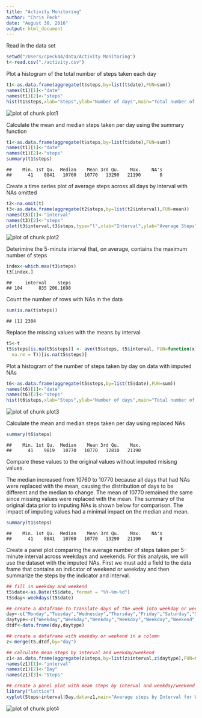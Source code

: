 ```yaml
---
title: "Activity Monitoring"
author: "Chris Peck"
date: "August 30, 2016"
output: html_document
---
```



Read in the data set

```r
setwd("/Users/cpeck44/data/Activity Monitoring")
t<-read.csv("./activity.csv")
```


Plot a histogram of the total number of steps taken each day

```r
t1<-as.data.frame(aggregate(t$steps,by=list(t$date),FUN=sum))
names(t1)[1]<-"date"
names(t1)[2]<-"steps"
hist(t1$steps,xlab="Steps",ylab="Number of days",main="Total number of steps taken each day")
```

![plot of chunk plot1](figure/plot1-1.png)

Calculate the mean and median steps taken per day using the summary function

```r
t1<-as.data.frame(aggregate(t$steps,by=list(t$date),FUN=sum))
names(t1)[1]<-"date"
names(t1)[2]<-"steps"
summary(t1$steps)
```

```
##    Min. 1st Qu.  Median    Mean 3rd Qu.    Max.    NA's 
##      41    8841   10760   10770   13290   21190       8
```

Create a time series plot of average steps across all days by interval with NAs omitted

```r
t2<-na.omit(t)
t3<-as.data.frame(aggregate(t2$steps,by=list(t2$interval),FUN=mean))
names(t3)[1]<-"interval"
names(t3)[2]<-"steps"
plot(t3$interval,t3$steps,type="l",xlab="Interval",ylab="Average Steps",main="Average Number of Steps Taken by Interval")
```

![plot of chunk plot2](figure/plot2-1.png)

Deterimine the 5-minute interval that, on average, contains the maximum number of steps

```r
index<-which.max(t3$steps)
t3[index,]
```

```
##     interval    steps
## 104      835 206.1698
```

Count the number of rows with NAs in the data

```r
sum(is.na(t$steps))
```

```
## [1] 2304
```

Replace the missing values with the means by interval

```r
t5<-t
t5$steps[is.na(t5$steps)] <- ave(t5$steps, t5$interval, FUN=function(x)mean(x, 
  na.rm = T))[is.na(t5$steps)]
```

Plot a histogram of the number of steps taken by day on data with imputed NAs

```r
t6<-as.data.frame(aggregate(t5$steps,by=list(t5$date),FUN=sum))
names(t6)[1]<-"date"
names(t6)[2]<-"steps"
hist(t6$steps,xlab="Steps",ylab="Number of days",main="Total number of steps taken each day (imputed NAs)")
```

![plot of chunk plot3](figure/plot3-1.png)

Calculate the mean and median steps taken per day using replaced NAs

```r
summary(t6$steps)
```

```
##    Min. 1st Qu.  Median    Mean 3rd Qu.    Max. 
##      41    9819   10770   10770   12810   21190
```

Compare these values to the original values without imputed misisng values.

The median increased from 10760 to 10770 because all days that had NAs were replaced with the mean, causing the distribution of days to be different and the median to change. The mean of 10770 remained the same since missing values were replaced with the mean.  The summary of the original data prior to imputing NAs is shown below for comparison.  The impact of imputing values had a minimal impact on the median and mean.

```r
summary(t1$steps)
```

```
##    Min. 1st Qu.  Median    Mean 3rd Qu.    Max.    NA's 
##      41    8841   10760   10770   13290   21190       8
```

Create a panel plot comparing the average number of steps taken per 5-minute
interval across weekdays and weekends.  For this analysis, we will use the dataset with the imputed NAs. First we must add a field to the data frame that contains an indicator of weekend or weekday and then summarize the steps by the indicator and interval.

```r
## fill in weekday and weekend
t5$date<-as.Date(t5$date, format = "%Y-%m-%d")
t5$day<-weekdays(t5$date)

## create a dataframe to translate days of the week into weekday or weekend
day<-c("Monday","Tuesday","Wednesday","Thursday","Friday","Saturday","Sunday")
daytype<-c("Weekday","Weekday","Weekday","Weekday","Weekday","Weekend","Weekend")
dtdf<-data.frame(day,daytype)

## create a dataframe with weekday or weekend in a column
z<-merge(t5,dtdf,by="day")

## calculate mean steps by interval and weekday/weekend
z1<-as.data.frame(aggregate(z$steps,by=list(z$interval,z$daytype),FUN=mean))
names(z1)[1]<-"interval"
names(z1)[2]<-"Day"
names(z1)[3]<-"Steps"

## create a panel plot with mean steps by interval and weekday/weekend
library("lattice")
xyplot(Steps~interval|Day,data=z1,main="Average steps by Interval for Weekends and Weekdays (imputed NAs)",type="l",layout=c(1,2))
```

![plot of chunk plot4](figure/plot4-1.png)

